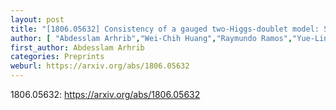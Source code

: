 ```yaml
---
layout: post
title: "[1806.05632] Consistency of a gauged two-Higgs-doublet model: Scalar sector"
author: [ "Abdesslam Arhrib","Wei-Chih Huang","Raymundo Ramos","Yue-Lin Sming Tsai","Tzu-Chiang Yuan" ]
first_author: Abdesslam Arhrib
categories: Preprints
weburl: https://arxiv.org/abs/1806.05632
---
```


1806.05632: https://arxiv.org/abs/1806.05632
